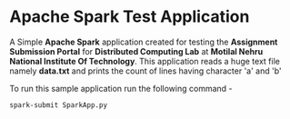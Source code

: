 # Apache Spark Test Application

A Simple **Apache Spark** application created for testing the **Assignment Submission Portal** for **Distributed Computing Lab** at **Motilal Nehru National Institute Of Technology**. This application reads a huge text file namely **data.txt** and prints the count of lines having character 'a'  and 'b'

To run this sample application run the following command -

```
spark-submit SparkApp.py
```
